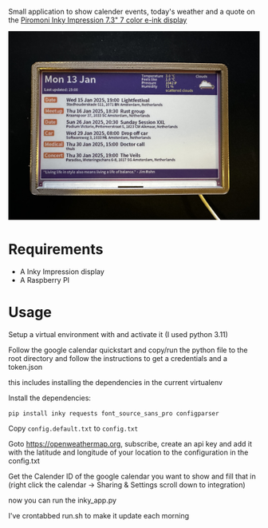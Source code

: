 Small application to show calender events, today's weather and a quote on the [Piromoni Inky Impression 7.3" 7 color e-ink display](https://shop.pimoroni.com/products/inky-impression-7-3?variant=40512683376723)

![Screenshot](./images/screenshot.jpg)

# Requirements

* A Inky Impression display
* A Raspberry PI

# Usage

Setup a virtual environment with and activate it (I used python 3.11)

Follow the google calendar quickstart and copy/run the python file to the root directory and follow the instructions to get a credentials and a token.json

this includes installing the dependencies in the current virtualenv

Install the dependencies:

```
pip install inky requests font_source_sans_pro configparser
```
Copy `config.default.txt` to  `config.txt`

Goto https://openweathermap.org, subscribe, create an api key and add it with the latitude and longitude of your location to the configuration in the config.txt

Get the Calender ID of the google calendar you want to show and fill that in (right click the calendar -> Sharing & Settings scroll down to integration) 

now you can run the inky_app.py

I've crontabbed run.sh to make it update each morning

